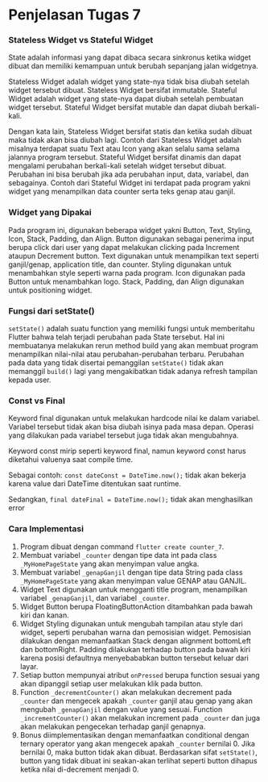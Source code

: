 # Penjelasan Tugas 7

### Stateless Widget vs Stateful Widget

State adalah informasi yang dapat dibaca secara sinkronus ketika widget dibuat dan memiliki kemampuan untuk berubah sepanjang jalan widgetnya.

Stateless Widget adalah widget yang state-nya tidak bisa diubah setelah widget tersebut dibuat. Stateless Widget bersifat immutable. Stateful Widget adalah widget yang state-nya dapat diubah setelah pembuatan widget tersebut. Stateful Widget bersifat mutable dan dapat diubah berkali-kali. 

Dengan kata lain, Stateless Widget bersifat statis dan ketika sudah dibuat maka tidak akan bisa diubah lagi. Contoh dari Stateless Widget adalah misalnya terdapat suatu Text atau Icon yang akan selalu sama selama jalannya program tersebut. Stateful Widget bersifat dinamis dan dapat mengalami perubahan berkali-kali setelah widget tersebut dibuat. Perubahan ini bisa berubah jika ada perubahan input, data, variabel, dan sebagainya. Contoh dari Stateful Widget ini terdapat pada program yakni widget yang menampilkan data counter serta teks genap atau ganjil.

### Widget yang Dipakai

Pada program ini, digunakan beberapa widget yakni Button, Text, Styling, Icon, Stack, Padding, dan Align. Button digunakan sebagai penerima input berupa click dari user yang dapat melakukan clicking pada Increment ataupun Decrement button. Text digunakan untuk menampilkan text seperti ganjil/genap, application title, dan counter. Styling digunakan untuk menambahkan style seperti warna pada program. Icon digunakan pada Button untuk menambahkan logo. Stack, Padding, dan Align digunakan untuk positioning widget.

### Fungsi dari setState()

`setState()` adalah suatu function yang memiliki fungsi untuk memberitahu Flutter bahwa telah terjadi perubahan pada State tersebut. Hal ini membuatanya melakukan rerun method build yang akan membuat program menampilkan nilai-nilai atau perubahan-perubahan terbaru. Perubahan pada data yang tidak disertai pemanggilan `setState()` tidak akan memanggil `build()` lagi yang mengakibatkan tidak adanya refresh tampilan kepada user.

### Const vs Final

Keyword final digunakan untuk melakukan hardcode nilai ke dalam variabel. Variabel tersebut tidak akan bisa diubah isinya pada masa depan. Operasi yang dilakukan pada variabel tersebut juga tidak akan mengubahnya.

Keyword const mirip seperti keyword final, namun keyword const harus diketahui valuenya saat compile time.

Sebagai contoh:
`const dateConst = DateTime.now();`
tidak akan bekerja karena value dari DateTime ditentukan saat runtime. 

Sedangkan,
`final dateFinal = DateTime.now();`
tidak akan menghasilkan error

### Cara Implementasi
1. Program dibuat dengan command `flutter create counter_7`.
2. Membuat variabel `_counter` dengan tipe data int pada class `_MyHomePageState` yang akan menyimpan value angka.
3. Membuat variabel `_genapGanjil` dengan tipe data String pada class `_MyHomePageState` yang akan menyimpan value GENAP atau GANJIL.
4. Widget Text digunakan untuk mengganti title program, menampilkan variabel `_genapGanjil`, dan variabel `_counter`.
5. Widget Button berupa FloatingButtonAction ditambahkan pada bawah kiri dan kanan.
6. Widget Styling digunakan untuk mengubah tampilan atau style dari widget, seperti perubahan warna dan pemosisian widget. Pemosisian dilakukan dengan memanfaatkan Stack dengan alignment bottomLeft dan bottomRight. Padding dilakukan terhadap button pada bawah kiri karena posisi defaultnya menyebababkan button tersebut keluar dari layar.
7. Setiap button mempunyai atribut `onPressed` berupa function sesuai yang akan dipanggil setiap user melakukan klik pada button.
8. Function `_decrementCounter()` akan melakukan decrement pada `_counter` dan mengecek apakah `_counter` ganjil atau genap yang akan mengubah `_genapGanjil` dengan value yang sesuai. Function `_incrementCounter()` akan melakukan increment pada `_counter` dan juga akan melakukan pengecekan terhadap ganjil genapnya.
9. Bonus diimplementasikan dengan memanfaatkan conditional dengan ternary operator yang akan mengecek apakah `_counter` bernilai 0. Jika bernilai 0, maka button tidak akan dibuat. Berdasarkan sifat `setState()`, button yang tidak dibuat ini seakan-akan terlihat seperti button dihapus ketika nilai di-decrement menjadi 0.